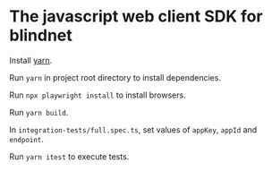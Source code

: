 # The javascript web client SDK for blindnet

Install [yarn](https://classic.yarnpkg.com/lang/en/docs/install/).

Run `yarn` in project root directory to install dependencies.

Run `npx playwright install` to install browsers.

Run `yarn build`.

In `integration-tests/full.spec.ts`, set values of `appKey`, `appId` and `endpoint`.

Run `yarn itest` to execute tests.